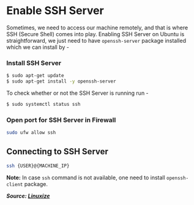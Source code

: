 # Enable SSH Server

Sometimes, we need to access our machine remotely, and that is where SSH (Secure Shell) comes into play. Enabling SSH Server on Ubuntu is straightforward, we just need to have `openssh-server` package installed which we can install by -

### Install SSH Server

```bash
$ sudo apt-get update
$ sudo apt-get install -y openssh-server
```

To check whether or not the SSH Server is running run -

```bash
$ sudo systemctl status ssh
```

### Open port for SSH Server in Firewall

```bash
sudo ufw allow ssh
```

## Connecting to SSH Server

```bash
ssh {USER}@{MACHINE_IP}
```

**Note:** In case `ssh` command is not available, one need to install `openssh-client` package.

**_Source: [Linuxize](https://linuxize.com/post/how-to-enable-ssh-on-ubuntu-20-04/)_**
